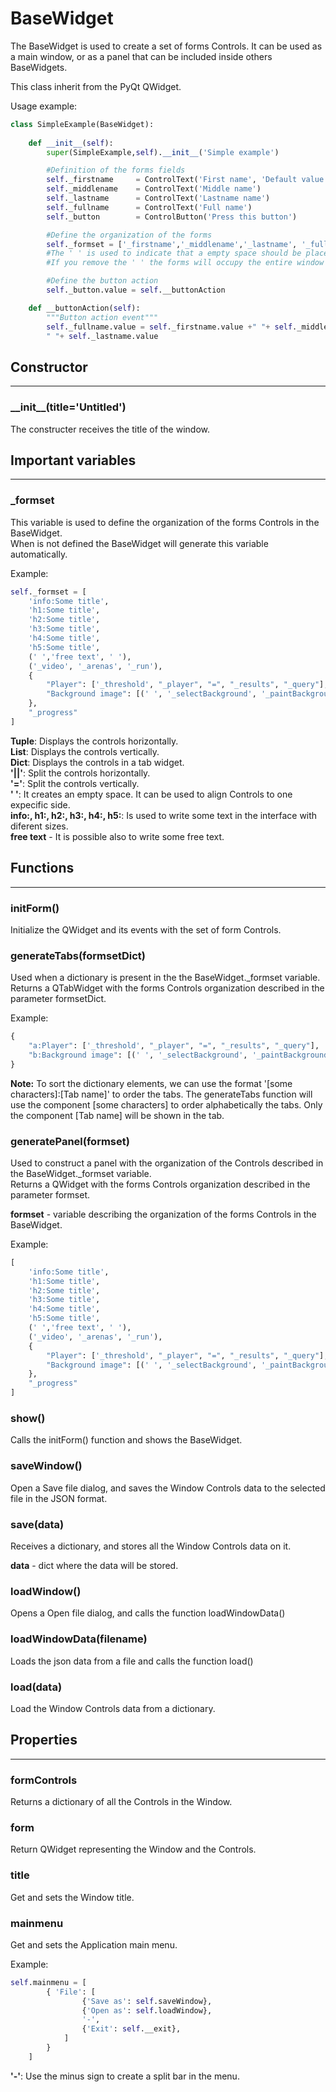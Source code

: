 # BaseWidget

The BaseWidget is used to create a set of forms Controls. It can be used as a main window, or as a panel that can be included inside others BaseWidgets.

This class inherit from the PyQt QWidget.

Usage example:
```python
class SimpleExample(BaseWidget):
	
	def __init__(self):
		super(SimpleExample,self).__init__('Simple example')

		#Definition of the forms fields
		self._firstname 	= ControlText('First name', 'Default value')
		self._middlename 	= ControlText('Middle name')
		self._lastname 		= ControlText('Lastname name')
		self._fullname 		= ControlText('Full name')
		self._button 		= ControlButton('Press this button')

		#Define the organization of the forms
		self._formset = ['_firstname','_middlename','_lastname', '_fullname', '_button', ' ']
		#The ' ' is used to indicate that a empty space should be placed at the bottom of the window
		#If you remove the ' ' the forms will occupy the entire window

		#Define the button action
		self._button.value = self.__buttonAction

	def __buttonAction(self):
		"""Button action event"""
		self._fullname.value = self._firstname.value +" "+ self._middlename.value + \
		" "+ self._lastname.value
```

## **Constructor**
***************************

### \_\_init\_\_(title='Untitled')

The constructer receives the title of the window.

## **Important variables**
***************************

### _formset

This variable is used to define the organization of the forms Controls in the BaseWidget.  
When is not defined the BaseWidget will generate this variable automatically.

Example:
```python
self._formset = [
	'info:Some title',
	'h1:Some title',
	'h2:Some title',
	'h3:Some title',
	'h4:Some title',
	'h5:Some title',
	(' ','free text', ' '),
	('_video', '_arenas', '_run'), 
	{
		"Player": ['_threshold', "_player", "=", "_results", "_query"], 
		"Background image": [(' ', '_selectBackground', '_paintBackground'), '_image']
	}, 
	"_progress"
] 
```

**Tuple**: Displays the controls horizontally.  
**List**: Displays the controls vertically.  
**Dict**: Displays the controls in a tab widget.  
**'||'**: Split the controls horizontally.  
**'='**: Split the controls vertically.  
**' '**: It creates an empty space. It can be used to align Controls to one expecific side.  
**info:, h1:, h2:, h3:, h4:, h5:**: Is used to write some text in the interface with diferent sizes.  
**free text** - It is possible also to write some free text.
 	

## **Functions**
***************************
 	
### initForm() 

Initialize the QWidget and its events with the set of form Controls.
 	
### generateTabs(formsetDict)

Used when a dictionary is present in the the BaseWidget._formset variable.  
Returns a QTabWidget with the forms Controls organization described in the parameter formsetDict.

Example:
```python
{
	"a:Player": ['_threshold', "_player", "=", "_results", "_query"], 
	"b:Background image": [(' ', '_selectBackground', '_paintBackground'), '_image']
}
```

**Note:** To sort the dictionary elements, we can use the format '[some characters]:[Tab name]' to order the tabs. The generateTabs function will use the component [some characters] to order alphabetically the tabs.
Only the component [Tab name] will be shown in the tab.

	
### generatePanel(formset) 

Used to construct a panel with the organization of the Controls described in the BaseWidget._formset variable.  
Returns a QWidget with the forms Controls organization described in the parameter formset.  

**formset** - variable describing the organization of the forms Controls in the BaseWidget.

Example:
```python
[
	'info:Some title',
	'h1:Some title',
	'h2:Some title',
	'h3:Some title',
	'h4:Some title',
	'h5:Some title',
	(' ','free text', ' '),
	('_video', '_arenas', '_run'), 
	{
		"Player": ['_threshold', "_player", "=", "_results", "_query"], 
		"Background image": [(' ', '_selectBackground', '_paintBackground'), '_image']
	}, 
	"_progress"
] 
```

### show()

Calls the initForm() function and shows the BaseWidget.

### saveWindow()

Open a Save file dialog, and saves the Window Controls data to the selected file in the JSON format.

### save(data)

Receives a dictionary, and stores all the Window Controls data on it.

**data** - dict where the data will be stored.

### loadWindow()

Opens a Open file dialog, and calls the function loadWindowData() 

### loadWindowData(filename)

Loads the json data from a file and calls the function load()
 	
### load(data)
 	
Load the Window Controls data from a dictionary.

## **Properties**
***************************

### formControls

Returns a dictionary of all the Controls in the Window.
 	
### form

Return QWidget representing the Window and the Controls. 
 	
### title

Get and sets the Window title.
 	
### mainmenu

Get and sets the Application main menu.

Example:

```python
self.mainmenu = [
		{ 'File': [
				{'Save as': self.saveWindow},
				{'Open as': self.loadWindow},
				'-',
				{'Exit': self.__exit},
			]
		}
	]
``` 

**'-'**: Use the minus sign to create a split bar in the menu.

